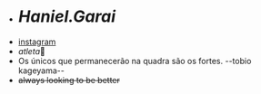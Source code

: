 - # *Haniel.Garai*
- [instagram](https://www.instagram.com/pv.nihann/)
- *atleta*🏐
- ⁠Os únicos que permanecerão na quadra são os fortes. --tobio kageyama--
- ~~always looking to be better~~

<!---
nihanngarai/nihanngarai is a ✨ special ✨ repository because its `README.md` (this file) appears on your GitHub profile.
You can click the Preview link to take a look at your changes.
--->
